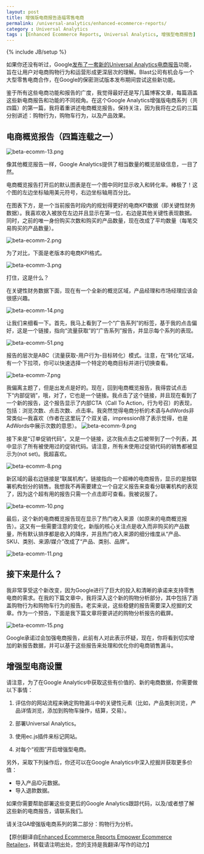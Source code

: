 ```yaml
---
layout: post
title: 增强版电商报告造福零售电商
permalink: /universal-analytics/enhanced-ecommerce-reports/
category : Universal Analytics
tags : [Enhanced Ecommerce Reports, Universal Analytics, 增强型电商报告]
---
```

{% include JB/setup %}

如果你还没有听过，Google[发布了一套新的Universal Analytics电商报告](http://analytics.blogspot.com/2014/05/google-analytics-summit-2014-whats-next.html)功能，旨在让用户对电商购物行为和运营形成更深层次的理解。Blast公司有机会与一个大型零售电商合作，在Google的保密测试版本发布期间尝试这些新功能。

鉴于所有这些电商功能和报告的广度，我觉得最好还是写几篇博客文章，每篇涵盖这些新电商报告和功能的不同视角。在这个Google Analytics增强版电商系列（共四篇）的第一篇，我将着重讲述电商概览报告。保持关注，因为我将在之后的三篇分别讲述：购物行为，购物车行为，以及产品效果。

电商概览报告（四篇连载之一）
-------------

![beta-ecomm-13.png](http://cdn.xiaoq.in/images/beta-ecomm-13.png)


像其他概览报告一样，Google Analytics提供了相当数量的概览层级信息，一目了然。

电商概览报告打开后的默认图表是在一个图中同时显示收入和转化率。棒极了！这个图的左边坐标轴用美元符号，右边坐标轴用百分比。

在图表下方，是一个当前报告时段内的规划得更好的电商KPI数据（即关键性财务数据）。我喜欢收入被放在左边并且显示在第一位，右边是其他关键性表现数据。同时，之前的唯一身份购买次数和购买的产品数量，现在改成了平均数量（每笔交易购买的产品数量）。

![beta-ecomm-2.png](http://cdn.xiaoq.in/images/beta-ecomm-2.png)

为了对比，下面是老版本的电商KPI格式。

![beta-ecomm-3.png](http://cdn.xiaoq.in/images/beta-ecomm-3.png)

打住，这是什么？

在关键性财务数据下面，现在有一个全新的概览区域，产品经理和市场经理应该会很感兴趣。


![beta-ecomm-14.png](http://cdn.xiaoq.in/images/beta-ecomm-14.png)


让我们来细看一下。首先，我马上看到了一个“广告系列”的标签，基于我的点击偏好，这是一个链接，指向“流量获取”的“广告系列”报告，并显示每个系列的表现。


![beta-ecomm-51.png](http://cdn.xiaoq.in/images/beta-ecomm-51.png)


报告的层次是ABC（流量获取-用户行为-目标转化）模式。注意，在“转化”区域，有一个下拉项，你可以快速选择一个特定的电商目标并进行切换查看。

![beta-ecomm-7.png](http://cdn.xiaoq.in/images/beta-ecomm-7.png)

我偏离主题了，但是出发点是好的。现在，回到电商概览报告，我得尝试点击下“内部促销”，哦，对了，它也是一个链接。我点击了这个链接，并且现在看到了一个新的报告，这个报告显示了内部CTA（Call To Action，行为号召）的表现，包括：浏览次数、点击次数、点击率。我突然觉得电商分析的术语与AdWords非常类似—我喜欢（作者在这里玩了个双关语，impression除了表示觉得，也是AdWords中展示次数的意思）。
![beta-ecomm-9.png](http://cdn.xiaoq.in/images/beta-ecomm-9.png)

接下来是“订单促销代码”。又是一个链接，这次我点击之后被带到了一个列表，其中显示了所有被使用过的促销代码。请注意，所有未使用过促销代码的销售都被显示为(not set)。我超喜欢。


![beta-ecomm-8.png](http://cdn.xiaoq.in/images/beta-ecomm-8.png)


新区域的最右边链接是“联属机构”。链接指向一个超棒的电商报告，显示的是按联署机构划分的销售。我想我不再需要建立一个自定义报告来查看分联署机构的表现了，因为这个超有用的报告只需一个点击即可查看。我被说服了。

![beta-ecomm-10.png](http://cdn.xiaoq.in/images/beta-ecomm-10.png)

最后，这个新的电商概览报告现在显示了热门收入来源（如原来的电商概览报告）。这又有一些需要注意的变化，新版的核心关注点是收入而非购买的产品数量，所有默认排序都是收入的降序，并且热门收入来源的细分维度从“产品、SKU、类别、来源/媒介”改成了“产品、类别、品牌”。

![beta-ecomm-11.png](http://cdn.xiaoq.in/images/beta-ecomm-11.png)

接下来是什么？
-------------

我非常享受这个新改变，因为Google进行了巨大的投入和清晰的承诺来支持零售电商的需求。在我的下篇文章中，我将深入这个新的购物分析部分，其中包括了涵盖购物行为和购物车行为的报告。老实来说，这些稳健的报告需要深入挖掘的文章。作为一个预告，下面是我下篇文章将要讲述的购物分析报告的截屏。


![beta-ecomm-15.png](http://cdn.xiaoq.in/images/beta-ecomm-15.png)

Google承诺过会加强电商报告，此前有人对此表示怀疑，现在，你将看到切实增加的新报告数据，并可以基于这些报告来处理和优化你的电商销售漏斗。

增强型电商设置
-------------

请注意，为了在Google Analytics中获取这些有价值的、新的电商数据，你需要做以下事情：

1. 评估你的网站流程来确定购物漏斗中的关键性元素（比如，产品类别浏览，产品详情浏览，添加到购物车操作，结算，交易）。
2. 部署Universal Analytics。

3. 使用ec.js插件来标记网站。

4. 对每个“视图”开启增强型电商。

另外，采取下列操作后，你还可以在Google Analytics中深入挖掘并获取更多价值：

*  导入产品ID元数据。
*  导入退款数据。

如果你需要帮助部署这些变更后的Google Analytics跟踪代码，以及/或者想了解这些新的电商报告，请联系我们。

请关注GA增强版电商系列的第二部分：购物行为分析。

【原创翻译自[Enhanced Ecommerce Reports Empower Ecommerce Retailers](http://www.blastam.com/blog/index.php/2014/05/google-analytics-enhanced-ecommerce-reports/)，转载请注明出处，您的支持是我翻译/写作的动力】
